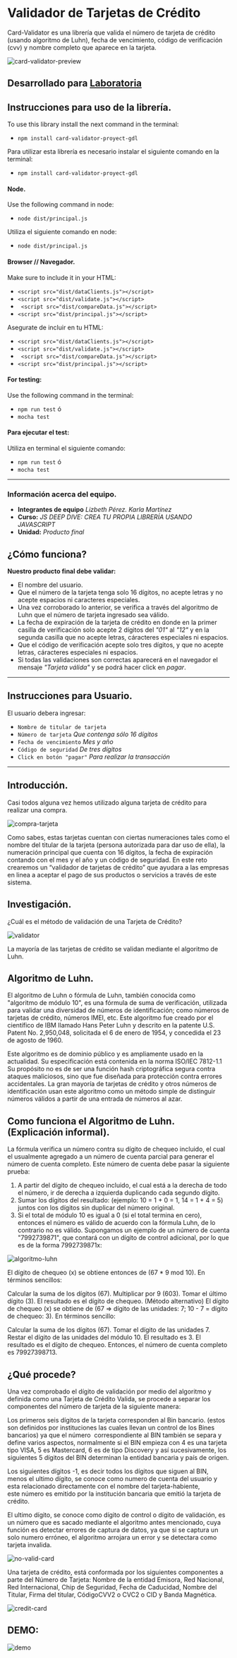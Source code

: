 # Validador de Tarjetas de Crédito

Card-Validator es una librería que valida el número de tarjeta de crédito (usando algoritmo de Luhn), fecha de vencimiento, código de verificación (cvv) y nombre completo que aparece en la tarjeta.

![card-validator-preview](https://user-images.githubusercontent.com/37425706/44370597-88b3af80-a4a0-11e8-9b02-e084645f42eb.png)

## Desarrollado para [Laboratoria](http://laboratoria.la)

## Instrucciones para uso de la librería.

To use this library install the next command in the terminal:

* `npm install card-validator-proyect-gdl`

Para utilizar esta librería es necesario instalar el siguiente comando en la terminal:

* `npm install card-validator-proyect-gdl`

#### Node.

Use the following command in node:

* `node dist/principal.js`

Utiliza el siguiente comando en node:

* `node dist/principal.js`


#### Browser // Navegador.

Make sure to include it in your HTML:

* `<script src="dist/dataClients.js"></script>`
* `<script src="dist/validate.js"></script>`
* ` <script src="dist/compareData.js"></script>`
* `<script src="dist/principal.js"></script>`

Asegurate de incluir en tu HTML:

* `<script src="dist/dataClients.js"></script>`
* `<script src="dist/validate.js"></script>`
* ` <script src="dist/compareData.js"></script>`
* `<script src="dist/principal.js"></script>`

#### For testing:

Use the following command in the terminal:

* `npm run test` ó 
* `mocha test` 

#### Para ejecutar el test:

Utiliza en terminal el siguiente comando:

* `npm run test` ó 
* `mocha test` 

*** 
### Información acerca del equipo.

* **Integrantes de equipo** _Lizbeth Pérez. Karla Martínez_ 
* **Curso:** _JS DEEP DIVE: CREA TU PROPIA LIBRERÍA USANDO JAVASCRIPT_
* **Unidad:** _Producto final_

## ¿Cómo funciona?

**Nuestro producto final debe validar:**

* El nombre del usuario.
* Que el número de la tarjeta tenga solo 16 dígitos, no acepte letras y no acepte espacios ni caracteres especiales.
* Una vez corroborado lo anterior, se verifica a través del algoritmo de Luhn que el número de tarjeta ingresado sea válido.
* La fecha de expiración de la tarjeta de crédito en donde en la primer casilla de verificación solo acepte 2 dígitos del *"01"* al *"12"* y en la segunda casilla que no acepte letras, cáracteres especiales ni espacios.
* Que el código de verificación acepte solo tres dígitos, y que no acepte letras, cáracteres especiales ni espacios.
* Si todas las validaciones son correctas aparecerá en el navegador el mensaje *"Tarjeta válida"* y se podrá hacer click en *pagar*.

*** 

## Instrucciones para Usuario.

El usuario debera ingresar:

* `Nombre de titular de tarjeta`
* `Número de tarjeta` _Que contenga sólo 16 dígitos_
* `Fecha de vencimiento` _Mes y año_
* `Código de seguridad` _De tres dígitos_
* `Click en botón "pagar"` _Para realizar la transacción_

*** 

## Introducción.

Casi todos alguna vez hemos utilizado alguna tarjeta de crédito para realizar una compra. 

![compra-tarjeta](/assets/image/tarjetas2.jpg)

Como sabes, estas tarjetas cuentan con ciertas numeraciones tales como el nombre del titular de la tarjeta (persona autorizada para dar uso de ella), la numeración principal que cuenta con 16 dígitos, la fecha de expiración contando con el mes y el año y un código de seguridad.
En este reto crearemos un “validador de tarjetas de crédito” que ayudara a las empresas en linea a aceptar el pago de sus productos o servicios a través de este sistema.

## Investigación.

¿Cuál es el método de validación de una Tarjeta de Crédito?

![validator](/assets/image/validator.gif)

La mayoría de las tarjetas de crédito se validan mediante el algoritmo de Luhn.

## Algoritmo de Luhn.

El algoritmo de Luhn o fórmula de Luhn, también conocida como "algoritmo de módulo 10", es una fórmula de suma de verificación, utilizada para validar una diversidad de números de identificación; como números de tarjetas de crédito, números IMEI, etc.
Este algoritmo fue creado por el científico de IBM llamado Hans Peter Luhn y descrito en la patente U.S. Patent No. 2,950,048, solicitada el 6 de enero de 1954, y concedida el 23 de agosto de 1960.

Este algoritmo es de dominio público y es ampliamente usado en la actualidad. Su especificación está contenida en la norma ISO/IEC 7812-1.1​ Su propósito no es de ser una función hash criptográfica segura contra ataques maliciosos, sino que fue diseñada para protección contra errores accidentales. La gran mayoría de tarjetas de crédito y otros números de identificación usan este algoritmo como un método simple de distinguir números válidos a partir de una entrada de números al azar.

## Como funciona el Algoritmo de Luhn. (Explicación informal).

La fórmula verifica un número contra su dígito de chequeo incluido, el cual el usualmente agregado a un número de cuenta parcial para generar el número de cuenta completo. Este número de cuenta debe pasar la siguiente prueba:
1. A partir del dígito de chequeo incluido, el cual está a la derecha de todo el número, ir de derecha a izquierda duplicando cada segundo dígito.
2. Sumar los dígitos del resultado: (ejemplo: 10 = 1 + 0 = 1, 14 = 1 + 4 = 5) juntos con los dígitos sin duplicar del número original.
3. Si el total de módulo 10 es igual a 0 (si el total termina en cero), entonces el número es válido de acuerdo con la fórmula Luhn, de lo contrario no es válido.
Supongamos un ejemplo de un número de cuenta "7992739871", que contará con un dígito de control adicional, por lo que es de la forma 7992739871x:

![algoritmo-luhn](/assets/image/luhn.jpg)

El dígito de chequeo (x) se obtiene entonces de (67 * 9 mod 10). En términos sencillos:

Calcular la suma de los dígitos (67).
Multiplicar por 9 (603).
Tomar el último dígito (3).
El resultado es el dígito de chequeo.
(Método alternativo) El dígito de chequeo (x) se obtiene de (67 => dígito de las unidades: 7; 10 - 7 = dígito de chequeo: 3). En términos sencillo:

Calcular la suma de los dígitos (67).
Tomar el dígito de las unidades 7.
Restar el dígito de las unidades del módulo 10.
El resultado es 3.
El resultado es el dígito de chequeo.
Entonces, el número de cuenta completo es 79927398713.


## ¿Qué procede?

Una vez comprobado el dígito de validación por medio del algoritmo y definida como una Tarjeta de Crédito Valida, se procede a separar los componentes del número de tarjeta de la siguiente manera:

Los primeros seis dígitos de la tarjeta corresponden al Bin bancario. (estos son definidos por instituciones las cuales llevan un control de los Bines bancarios) ya que el número  correspondiente al BIN también se separa y define varios aspectos, normalmente si el BIN empieza con 4 es una tarjeta tipo VISA, 5 es Mastercard, 6 es de tipo Discovery y así sucesivamente, los siguientes 5 dígitos del BIN determinan la entidad bancaria y país de origen.

Los siguientes dígitos -1, es decir todos los dígitos que siguen al BIN, menos el ultimo dígito, se conoce como numero de cuenta del usuario y esta relacionado directamente con el nombre del tarjeta-habiente, este número es emitido por la institución bancaria que emitió la tarjeta de crédito.

El ultimo dígito, se conoce como dígito de control o dígito de validación, es un número que es sacado mediante el algoritmo antes mencionado, cuya función es detectar errores de captura de datos, ya que si se captura un solo numero erróneo, el algoritmo arrojara un error y se detectara como tarjeta invalida. 

![no-valid-card](/assets/image/novalid.jpeg)

Una tarjeta de crédito, está conformada por los siguientes componentes a parte del Número de Tarjeta: Nombre de la entidad Emisora, Red Nacional, Red Internacional, Chip de Seguridad, Fecha de Caducidad, Nombre del Titular, Firma del titular, CódigoCVV2 o CVC2 o CID y Banda Magnética.

![credit-card](/assets/image/tarjeta-de-credito.jpg)

## DEMO:

![demo](/assets/image/demo.gif)
